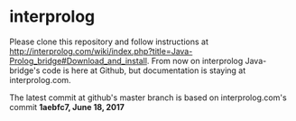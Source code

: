 # interprolog

Please clone this repository and follow instructions at <http://interprolog.com/wiki/index.php?title=Java-Prolog_bridge#Download_and_install>. From now on interprolog Java-bridge's code is here at Github, but documentation is staying at interprolog.com. 

The latest commit at github's master branch is based on interprolog.com's 
commit **1aebfc7, June 18, 2017**